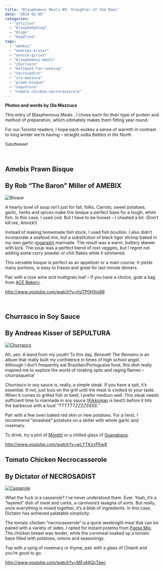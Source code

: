 ```yaml
---
title: "Blasphemous Meals #9: Slaughter of the Bowl"
date: "2014-02-05"
categories: 
  - "articles"
  - "blasphemyblog"
  - "blogs"
  - "headline"
tags: 
  - "amebix"
  - "andreas-kisser"
  - "annick-giroux"
  - "blasphemous-meals"
  - "churrasco"
  - "hellbent-for-cooking"
  - "necrosadist"
  - "ola-mazzuca"
  - "prawn-bisque"
  - "sepultura"
  - "tomato-chicken-necrocasserole"
---
```


**Photos and words by Ola Mazzuca**

This entry of Blasphemous Meals . I chose each for their type of protein and method of preparation, which ultimately makes them fitting year round.

For our Toronto readers, I hope each evokes a sense of warmth in contrast to long winter we’re having – straight outta _Battles in the North_.

Salutteeee!

 

## **Amebix Prawn Bisque**

## **By Rob “The Baron” Miller of AMEBIX**

![Bisque](http://www.hellbound.ca/wp-content/uploads/2014/02/Bisque.jpg)

A hearty bowl of soup isn’t just for fall, folks. Carrots, sweet potatoes, garlic, herbs and spices make this bisque a perfect base for a tough, white fish. In this case, I used cod. But I have to be honest – I cheated a bit. (Don’t kill me, Annick!)

Instead of making homemade fish stock, I used fish bouillon. I also didn’t incorporate a seafood mix, but a substitution of black tiger shrimp baked in my own garlic-[togarashi](http://en.wikipedia.org/wiki/Shichimi) marinade. The result was a warm, buttery skewer with kick. The soup was a perfect blend of root veggies, but I regret not adding some curry powder or chili flakes while it simmered.

This versatile bisque is perfect as an appetizer or a main course. It yields many portions, is easy to freeze and great for last minute dinners.

Pair with a rose wine and multigrain loaf – if you have a choice, grab a bag from [ACE Bakery](http://www.acebakery.com/artisan-bread/product/33/harvest-grain-oval/).

http://www.youtube.com/watch?v=HzTP0HXjs88

 [](http://www.youtube.com/watch?v=HzTP0HXjs88)

## **Churrasco in Soy Sauce**

## **By Andreas Kisser of SEPULTURA**

[![Churrasco](http://www.hellbound.ca/wp-content/uploads/2014/02/Churrasco-590x393.jpg)](http://www.hellbound.ca/wp-content/uploads/2014/02/Churrasco.jpg)

Ah, yes. A band from my youth! To this day, _Beneath The Remains_ is an album that really built my confidence in times of high school angst. Although I don’t frequently eat Brazilian/Portuguese food, this dish really inspired me to explore the world of rotating spits and raging flames – churrasqueira!

Churrasco in soy sauce is, really, a simple steak. If you have a spit, it’s essential. If not, just toss on the grill until the meat is cooked to your taste. When it comes to grilled fish or beef, I prefer medium well. This steak needs sufficient time to marinade in soy sauce ([Kikkoman](http://www.kikkomanusa.com/index.html) is best!) before it hits the barbecue with a loud _“TTTTTTZZZZSSSS.”_

Pair with a few oven baked red skin or new potatoes. For a twist, I recommend “smashed” potatoes on a skillet with whole garlic and rosemary.

To drink, try a pint of [Moretti](http://www.birramoretti.com/) or a chilled glass of [Guanabana](http://www.rubiconexotic.com/guanabana).

http://www.youtube.com/watch?v=wLYTKzvP5w8

## **Tomato Chicken Necrocasserole**

## **By Dictator of NECROSADIST**

[![Casserole](http://www.hellbound.ca/wp-content/uploads/2014/02/Casserole-590x393.jpg)](http://www.hellbound.ca/wp-content/uploads/2014/02/Casserole.jpg)

What the fuck is a casserole? I’ve never understood them. Ever. Yeah, it’s a “layered” dish of meat and carbs, a carnivore’s lasagna of sorts. But really, once everything is mixed together, it’s a blob of ingredients. In this case, Dictator has achieved palatable simplicity.

The tomato chicken “necrocasserole” is a quick weeknight meal that can be paired with a variety of sides. I opted for instant polenta from [Paese Mio](http://salutebrands.com/assets/images/Product%20Pics/Grains%20and%20Flours/import-polenta1.jpg). The chicken breast was tender, while the cornmeal soaked up a tomato base filled with potatoes, onions and seasonings.

Top with a sprig of rosemary or thyme, pair with a glass of Chianti and you’re good to go.

http://www.youtube.com/watch?v=MEyA8QcTaec
